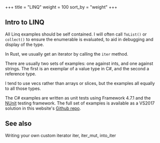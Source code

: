 +++
title = "LINQ"
weight = 100
sort_by = "weight"
+++

## Intro to LINQ

All Linq examples should be self contained. I will often call `ToList()` or `collect()` to ensure
the enumerable is evaluated, to aid in debugging and display of the type.

In Rust, we usually get an iterator by calling the `iter` method.

There are usually two sets of examples: one against ints, and one against strings. The first
is an exemplar of a value type in C#, and the second a reference type.

I tend to use vecs rather than arrays or slices, but the examples all equally to all those types.

The C# examples are written as unit tests using Framework 4.7.1 and the
[NUnit](https://github.com/nunit/docs/wiki/NUnit-Documentation) testing framework. The full set of
examples is available as a VS2017 solution in this website's [Github
repo](https://github.com/PhilipDaniels/rsforcs).

## See also

Writing your own custom iterator
iter, iter_mut, into_iter
